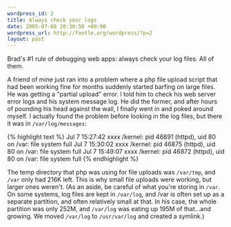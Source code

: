 ```yaml
--- 
wordpress_id: 2
title: Always check your logs
date: 2005-07-08 20:30:50 +00:00
wordpress_url: http://footle.org/wordpress/?p=2
layout: post
---
```

Brad's #1 rule of debugging web apps: always check your log files. All of them.

A friend of mine just ran into a problem where a php file upload script that had been working fine for months suddenly started barfing on large files. He was getting a "partial upload" error. I told him to check his web server error logs and his system message log. He did the former, and after hours of pounding his head against the wall, I finally went in and poked around myself. I actually found the problem before looking in the log files, but there it was in <code>/var/log/messages</code>:

{% highlight text %}
Jul 7 15:27:42 xxxx /kernel: pid 46891 (httpd), uid 80 on /var: file system full
Jul 7 15:30:02 xxxx /kernel: pid 46875 (httpd), uid 80 on /var: file system full
Jul 7 15:49:07 xxxx /kernel: pid 46872 (httpd), uid 80 on /var: file system full
{% endhighlight %}

The temp directory that php was using for file uploads was <code>/var/tmp</code>, and <code>/var</code> only had 216K left. This is why small file uploads were working, but larger ones weren't. (As an aside, be careful of what you're storing in <code>/var</code>. On some systems, log files are kept in <code>/var/log</code>, and /var is often set up as a separate partition, and often relatively small at that. In his case, the whole partition was only 252M, and <code>/var/log</code> was eating up 195M of that...and growing. We moved <code>/var/log</code> to <code>/usr/var/log</code> and created a symlink.)
